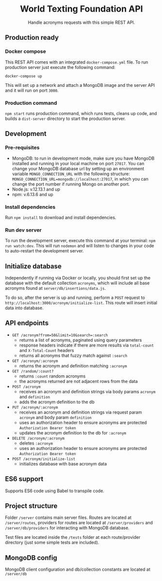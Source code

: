 <div align="center">
  <h1>World Texting Foundation API</h1>
  <p>Handle acronyms requests with this simple REST API.</p>
</div>

## Production ready
### Docker compose
This REST API comes with an integrated ```docker-compose.yml``` file. To run production server just execute the following command:

```docker-compose up```

This will set up a network and attach a MongoDB image and the server API and it will run on port ```3000```.

### Production command
```npm start``` runs production command, which runs tests, cleans up code, and builds a ```dist-server``` directory to start the production server.

## Development
### Pre-requisites
  - MongoDB: to run in development mode, make sure you have MongoDB installed and running in your local machine on port ```27017```. You can change your MongoDB database url by setting up an environment variable ```MONGO_CONNECTION_URL``` with the following structure: ```MONGO_CONNECTION_URL=mongodb://localhost:27017```, in which you can change the port number if running Mongo on another port.
  - Node.js: v.12.13.1 and up
  - npm: v.6.13.6 and up

### Install dependencies
Run ```npm install``` to download and install dependencies.

### Run dev server
To run the development server, execute this command at your terminal: ```npm run watch:dev```.
This will run ```nodemon``` and will listen to changes in your code to auto-restart the development server.

## Initialize database
Independently if running via Docker or locally, you should first set up the database with the default collection ```acronyms```, which will include all base acronyms found at ```server/db/insertions/data.js```.

To do so, after the server is up and running, perform a ```POST``` request to ```http://localhost:3000/acronym/initialize-list```. This route will insert initial data into database.

## API endpoints
- ```GET /acronym?from=50&limit=10&search=:search```
  - returns a list of acronyms, paginated using query parameters
  - response headers indicate if there are more results via ```total-count``` and ```X-Total-Count``` headers
  - returns all acronyms that fuzzy match against `:search`
- ```GET /acronym/:acronym```
  - returns the acronym and definition matching `:acronym`
- ```GET /random/:count?```
  - returns `:count` random acronyms
  - the acronyms returned are not adjacent rows from the data
- ```POST /acronym```
  - receives an acronym and definition strings via body params ```acronym``` and ```definition```
  - adds the acronym definition to the db
- ```PUT /acronym/:acronym```
  - receives an acronym and definition strings via request param ```acronym``` and body param ```definition```
  - uses an authorization header to ensure acronyms are protected ```Authorization Bearer token```
  - updates the acronym definition to the db for `:acronym`
- ```DELETE /acronym/:acronym```
  - deletes `:acronym`
  - uses an authorization header to ensure acronyms are protected ```Authorization Bearer token```
- ```POST /acronym/initialize-list```
  - initializes database with base acronym data

## ES6 support
Supports ES6 code using Babel to transpile code.

## Project structure
Folder ```/server``` contains main server files.
Routes are located at ```/server/routes```, providers for routes are located at ```/server/providers``` and ```/server/db/providers``` for interacting with MongoDB database.

Test files are located inside the ```/tests``` folder at each route/provider directory (just some simple tests are included).

## MongoDB config
MongoDB client configuration and db/collection constants are located at ```/server/db```
